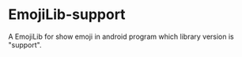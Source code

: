 # EmojiLib-support
A EmojiLib for show emoji in android program which library version is "support".
